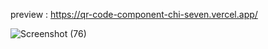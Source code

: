 preview : https://qr-code-component-chi-seven.vercel.app/

![Screenshot (76)](https://github.com/night-sornram/QR-code-component/assets/136814474/cea23646-3ecb-45f1-890e-199f0ec21ec9)


